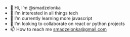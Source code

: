 - 👋 Hi, I’m @smadzelonka
- 👀 I’m interested in all things tech
- 🌱 I’m currently learning more javascript
- 💞️ I’m looking to collaborate on react or python projects
- 📫 How to reach me smadzelonka@gmail.com


